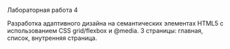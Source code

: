 Лабораторная работа 4

Разработка адаптивного дизайна на семантических элементах HTML5 с использованием CSS grid/flexbox и @media. 3 страницы: главная, список, внутренняя страница.